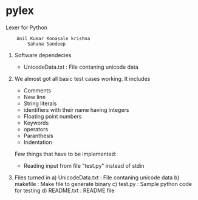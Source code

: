 # pylex
Lexer for Python

		Anil Kumar Konasale krishna
		    Sahana Sandeep

1. Software dependecies
    - UnicodeData.txt : File contaning unicode data

2. We almost got all basic test cases working. It includes
    - Comments
    - New line
    - String literals
    - identifiers with their name having integers
    - Floating point numbers
    - Keywords
    - operators
    - Paranthesis
    - Indentation
    
    Few things that have to be implemented:
    - Reading input from file "test.py" instead of stdin

3. Files turned in
    a) UnicodeData.txt	: File contaning unicode data
    b) makefile		: Make file to generate binary
    c) test.py		: Sample python code for testing
    d) README.txt	: README file 
